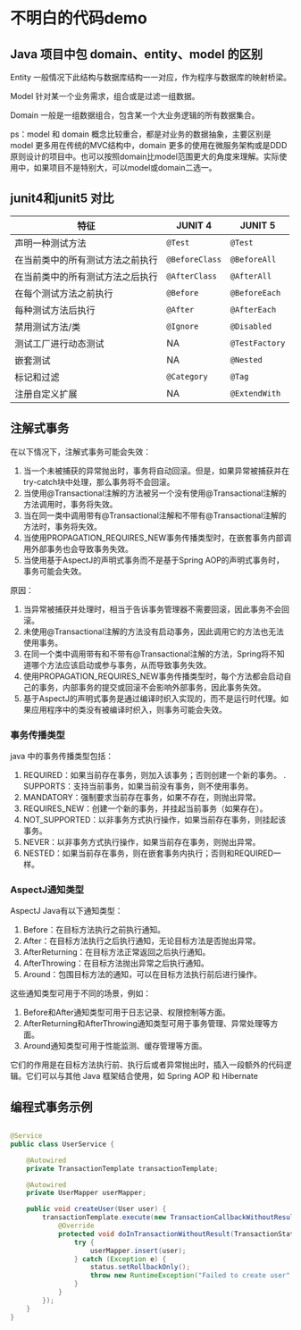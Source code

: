 # 不明白的代码demo

## Java 项目中包 domain、entity、model 的区别

Entity
一般情况下此结构与数据库结构一一对应，作为程序与数据库的映射桥梁。

Model
针对某一个业务需求，组合或是过滤一组数据。

Domain
一般是一组数据组合，包含某一个大业务逻辑的所有数据集合。

ps：model 和 domain 概念比较重合，都是对业务的数据抽象，主要区别是 model 更多用在传统的MVC结构中，domain
更多的使用在微服务架构或是DDD原则设计的项目中。也可以按照domain比model范围更大的角度来理解。实际使用中，如果项目不是特别大，可以model或domain二选一。

## junit4和junit5 对比

| 特征               | JUNIT 4        | JUNIT 5        |
|------------------|----------------|----------------|
| 声明一种测试方法         | `@Test`        | `@Test`        |
| 在当前类中的所有测试方法之前执行 | `@BeforeClass` | `@BeforeAll`   |
| 在当前类中的所有测试方法之后执行 | `@AfterClass`  | `@AfterAll`    |
| 在每个测试方法之前执行      | `@Before`      | `@BeforeEach`  |
| 每种测试方法后执行        | `@After`       | `@AfterEach`   |
| 禁用测试方法/类         | `@Ignore`      | `@Disabled`    |
| 测试工厂进行动态测试       | NA             | `@TestFactory` |
| 嵌套测试             | NA             | `@Nested`      |
| 标记和过滤            | `@Category`    | `@Tag`         |
| 注册自定义扩展          | NA             | `@ExtendWith`  |

## 注解式事务

在以下情况下，注解式事务可能会失效：

1. 当一个未被捕获的异常抛出时，事务将自动回滚。但是，如果异常被捕获并在try-catch块中处理，那么事务将不会回滚。
2. 当使用@Transactional注解的方法被另一个没有使用@Transactional注解的方法调用时，事务将失效。
3. 当在同一类中调用带有@Transactional注解和不带有@Transactional注解的方法时，事务将失效。
4. 当使用PROPAGATION\_REQUIRES\_NEW事务传播类型时，在嵌套事务内部调用外部事务也会导致事务失效。
5. 当使用基于AspectJ的声明式事务而不是基于Spring AOP的声明式事务时，事务可能会失效。

原因：

1. 当异常被捕获并处理时，相当于告诉事务管理器不需要回滚，因此事务不会回滚。
2. 未使用@Transactional注解的方法没有启动事务，因此调用它的方法也无法使用事务。
3. 在同一个类中调用带有和不带有@Transactional注解的方法，Spring将不知道哪个方法应该启动或参与事务，从而导致事务失效。
4. 使用PROPAGATION\_REQUIRES\_NEW事务传播类型时，每个方法都会启动自己的事务，内部事务的提交或回滚不会影响外部事务，因此事务失效。
5. 基于AspectJ的声明式事务是通过编译时织入实现的，而不是运行时代理。如果应用程序中的类没有被编译时织入，则事务可能会失效。

### 事务传播类型

java 中的事务传播类型包括：

1. REQUIRED：如果当前存在事务，则加入该事务；否则创建一个新的事务。
   . SUPPORTS：支持当前事务，如果当前没有事务，则不使用事务。
2. MANDATORY：强制要求当前存在事务，如果不存在，则抛出异常。
3. REQUIRES\_NEW：创建一个新的事务，并挂起当前事务（如果存在）。
4. NOT\_SUPPORTED：以非事务方式执行操作，如果当前存在事务，则挂起该事务。
5. NEVER：以非事务方式执行操作，如果当前存在事务，则抛出异常。
6. NESTED：如果当前存在事务，则在嵌套事务内执行；否则和REQUIRED一样。

### AspectJ通知类型

AspectJ Java有以下通知类型：

1. Before：在目标方法执行之前执行通知。
2. After：在目标方法执行之后执行通知，无论目标方法是否抛出异常。
3. AfterReturning：在目标方法正常返回之后执行通知。
4. AfterThrowing：在目标方法抛出异常之后执行通知。
5. Around：包围目标方法的通知，可以在目标方法执行前后进行操作。

这些通知类型可用于不同的场景，例如：

1. Before和After通知类型可用于日志记录、权限控制等方面。
2. AfterReturning和AfterThrowing通知类型可用于事务管理、异常处理等方面。
3. Around通知类型可用于性能监测、缓存管理等方面。

它们的作用是在目标方法执行前、执行后或者异常抛出时，插入一段额外的代码逻辑。它们可以与其他 Java 框架结合使用，如 Spring AOP
和 Hibernate

## 编程式事务示例

```Java

@Service
public class UserService {

    @Autowired
    private TransactionTemplate transactionTemplate;

    @Autowired
    private UserMapper userMapper;

    public void createUser(User user) {
        transactionTemplate.execute(new TransactionCallbackWithoutResult() {
            @Override
            protected void doInTransactionWithoutResult(TransactionStatus status) {
                try {
                    userMapper.insert(user);
                } catch (Exception e) {
                    status.setRollbackOnly();
                    throw new RuntimeException("Failed to create user", e);
                }
            }
        });
    }
}

```

